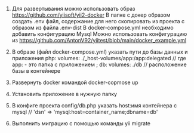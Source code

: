 1. Для развертывания можно использовать образ https://github.com/yiisoft/yii2-docker
В папке с докер образом создать .env файл, содержание для него скопировать из проекта с образом из файла .env-dist
В docker-compose.yml необходимо добавить конфигурацию Mysql
Можно использовать конфигурацию из https://github.com/AntonV92/yiitest/blob/main/docker_example.yml
    
2. В образе (файл docker-compose.yml) указать пути до базы данных и приложения
php:
  volumes:
     ./_host-volumes/app:/app:delegated  // где app: - это папка с приложением ;
db:
   volumes:
     ./db // расположение базы в контейнере
     
     
3. Развернуть docker командой  docker-copmose up
4. Установить приложение в нужную папку
5. В конфиге проекта config/db.php указать host:имя контейнера с mysql // 'dsn' => 'mysql:host=container_name;dbname=db'
6. Выполнить миграцию с помощью команды yii migrate
